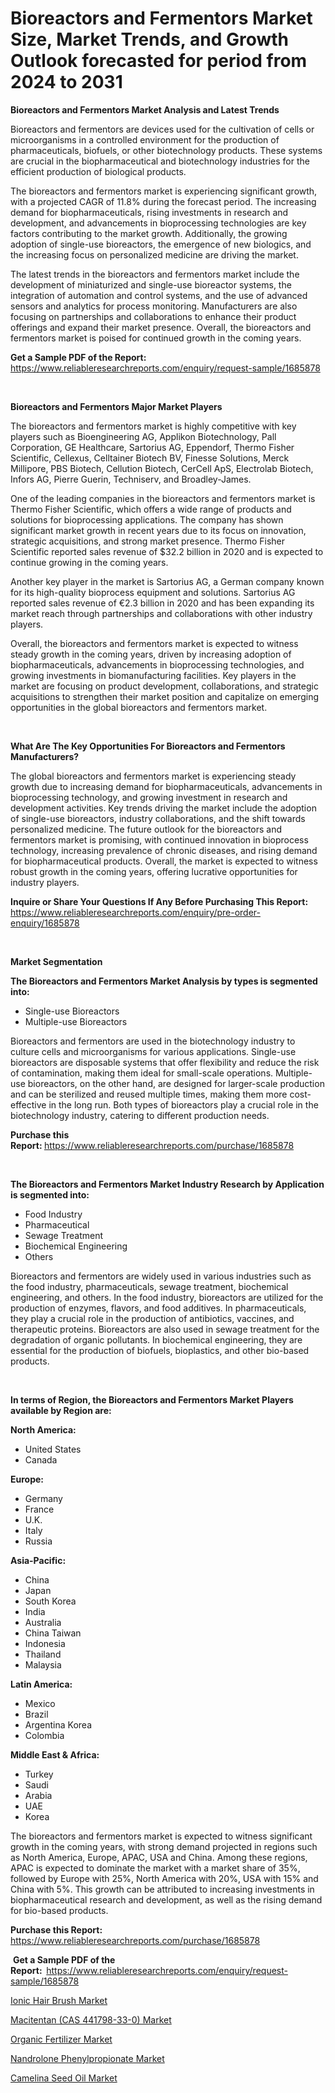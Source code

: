 <p><h1>Bioreactors and Fermentors Market Size, Market Trends, and Growth Outlook forecasted for period from 2024 to 2031</h1></p><p><strong>Bioreactors and Fermentors Market Analysis and Latest Trends</strong></p>
<p><p>Bioreactors and fermentors are devices used for the cultivation of cells or microorganisms in a controlled environment for the production of pharmaceuticals, biofuels, or other biotechnology products. These systems are crucial in the biopharmaceutical and biotechnology industries for the efficient production of biological products.</p><p>The bioreactors and fermentors market is experiencing significant growth, with a projected CAGR of 11.8% during the forecast period. The increasing demand for biopharmaceuticals, rising investments in research and development, and advancements in bioprocessing technologies are key factors contributing to the market growth. Additionally, the growing adoption of single-use bioreactors, the emergence of new biologics, and the increasing focus on personalized medicine are driving the market.</p><p>The latest trends in the bioreactors and fermentors market include the development of miniaturized and single-use bioreactor systems, the integration of automation and control systems, and the use of advanced sensors and analytics for process monitoring. Manufacturers are also focusing on partnerships and collaborations to enhance their product offerings and expand their market presence. Overall, the bioreactors and fermentors market is poised for continued growth in the coming years.</p></p>
<p><strong>Get a Sample PDF of the Report:&nbsp;</strong> <a href="https://www.reliableresearchreports.com/enquiry/request-sample/1685878">https://www.reliableresearchreports.com/enquiry/request-sample/1685878</a></p>
<p>&nbsp;</p>
<p><strong>Bioreactors and Fermentors Major Market Players</strong></p>
<p><p>The bioreactors and fermentors market is highly competitive with key players such as Bioengineering AG, Applikon Biotechnology, Pall Corporation, GE Healthcare, Sartorius AG, Eppendorf, Thermo Fisher Scientific, Cellexus, Celltainer Biotech BV, Finesse Solutions, Merck Millipore, PBS Biotech, Cellution Biotech, CerCell ApS, Electrolab Biotech, Infors AG, Pierre Guerin, Techniserv, and Broadley-James.</p><p>One of the leading companies in the bioreactors and fermentors market is Thermo Fisher Scientific, which offers a wide range of products and solutions for bioprocessing applications. The company has shown significant market growth in recent years due to its focus on innovation, strategic acquisitions, and strong market presence. Thermo Fisher Scientific reported sales revenue of $32.2 billion in 2020 and is expected to continue growing in the coming years.</p><p>Another key player in the market is Sartorius AG, a German company known for its high-quality bioprocess equipment and solutions. Sartorius AG reported sales revenue of €2.3 billion in 2020 and has been expanding its market reach through partnerships and collaborations with other industry players.</p><p>Overall, the bioreactors and fermentors market is expected to witness steady growth in the coming years, driven by increasing adoption of biopharmaceuticals, advancements in bioprocessing technologies, and growing investments in biomanufacturing facilities. Key players in the market are focusing on product development, collaborations, and strategic acquisitions to strengthen their market position and capitalize on emerging opportunities in the global bioreactors and fermentors market.</p></p>
<p>&nbsp;</p>
<p><strong>What Are The Key Opportunities For Bioreactors and Fermentors Manufacturers?</strong></p>
<p><p>The global bioreactors and fermentors market is experiencing steady growth due to increasing demand for biopharmaceuticals, advancements in bioprocessing technology, and growing investment in research and development activities. Key trends driving the market include the adoption of single-use bioreactors, industry collaborations, and the shift towards personalized medicine. The future outlook for the bioreactors and fermentors market is promising, with continued innovation in bioprocess technology, increasing prevalence of chronic diseases, and rising demand for biopharmaceutical products. Overall, the market is expected to witness robust growth in the coming years, offering lucrative opportunities for industry players.</p></p>
<p><strong>Inquire or Share Your Questions If Any Before Purchasing This Report:</strong> <a href="https://www.reliableresearchreports.com/enquiry/pre-order-enquiry/1685878">https://www.reliableresearchreports.com/enquiry/pre-order-enquiry/1685878</a></p>
<p>&nbsp;</p>
<p><strong>Market Segmentation</strong></p>
<p><strong>The Bioreactors and Fermentors Market Analysis by types is segmented into:</strong></p>
<p><ul><li>Single-use Bioreactors</li><li>Multiple-use Bioreactors</li></ul></p>
<p><p>Bioreactors and fermentors are used in the biotechnology industry to culture cells and microorganisms for various applications. Single-use bioreactors are disposable systems that offer flexibility and reduce the risk of contamination, making them ideal for small-scale operations. Multiple-use bioreactors, on the other hand, are designed for larger-scale production and can be sterilized and reused multiple times, making them more cost-effective in the long run. Both types of bioreactors play a crucial role in the biotechnology industry, catering to different production needs.</p></p>
<p><strong>Purchase this Report:&nbsp;</strong><a href="https://www.reliableresearchreports.com/purchase/1685878">https://www.reliableresearchreports.com/purchase/1685878</a></p>
<p>&nbsp;</p>
<p><strong>The Bioreactors and Fermentors Market Industry Research by Application is segmented into:</strong></p>
<p><ul><li>Food Industry</li><li>Pharmaceutical</li><li>Sewage Treatment</li><li>Biochemical Engineering</li><li>Others</li></ul></p>
<p><p>Bioreactors and fermentors are widely used in various industries such as the food industry, pharmaceuticals, sewage treatment, biochemical engineering, and others. In the food industry, bioreactors are utilized for the production of enzymes, flavors, and food additives. In pharmaceuticals, they play a crucial role in the production of antibiotics, vaccines, and therapeutic proteins. Bioreactors are also used in sewage treatment for the degradation of organic pollutants. In biochemical engineering, they are essential for the production of biofuels, bioplastics, and other bio-based products.</p></p>
<p>&nbsp;</p>
<p><strong>In terms of Region, the Bioreactors and Fermentors Market Players available by Region are:</strong></p>
<p>
    <p> <strong> North America: </strong>
        <ul>
            <li>United States</li>
            <li>Canada</li>
        </ul>
        </p> 
    <p> <strong> Europe: </strong>
        <ul>
            <li>Germany</li>
            <li>France</li>
            <li>U.K.</li>
            <li>Italy</li>
            <li>Russia</li>
        </ul>
        </p> 
    <p> <strong> Asia-Pacific: </strong>
        <ul>
            <li>China</li>
            <li>Japan</li>
            <li>South Korea</li>
            <li>India</li>
            <li>Australia</li>
            <li>China Taiwan</li>
            <li>Indonesia</li>
            <li>Thailand</li>
            <li>Malaysia</li>
        </ul>
        </p> 
    <p> <strong> Latin America: </strong>
        <ul>
            <li>Mexico</li>
            <li>Brazil</li>
            <li>Argentina Korea</li>
            <li>Colombia</li>
        </ul>
        </p> 
    <p> <strong> Middle East & Africa: </strong>
        <ul>
            <li>Turkey</li>
            <li>Saudi</li>
            <li>Arabia</li>
            <li>UAE</li>
            <li>Korea</li>
        </ul>
    </p>
    </p>
<p><p>The bioreactors and fermentors market is expected to witness significant growth in the coming years, with strong demand projected in regions such as North America, Europe, APAC, USA and China. Among these regions, APAC is expected to dominate the market with a market share of 35%, followed by Europe with 25%, North America with 20%, USA with 15% and China with 5%. This growth can be attributed to increasing investments in biopharmaceutical research and development, as well as the rising demand for bio-based products.</p></p>
<p><strong>Purchase this Report: </strong><a href="https://www.reliableresearchreports.com/purchase/1685878">https://www.reliableresearchreports.com/purchase/1685878</a></p>
<p>&nbsp;<strong>Get a Sample PDF of the Report:&nbsp;&nbsp;</strong><a href="https://www.reliableresearchreports.com/enquiry/request-sample/1685878">https://www.reliableresearchreports.com/enquiry/request-sample/1685878</a></p>
<p><strong></strong></p>
<p><p><a href="https://github.com/johnbach50/Market-Research-Report-List-2/blob/main/ionic-hair-brush-market.md">Ionic Hair Brush Market</a></p><p><a href="https://github.com/GroverBarry/Market-Research-Report-List-4/blob/main/macitentan-cas-441798-33-0-market.md">Macitentan (CAS 441798-33-0) Market</a></p><p><a href="https://github.com/pjcfca/Market-Research-Report-List-1/blob/main/organic-fertilizer-market.md">Organic Fertilizer Market</a></p><p><a href="https://github.com/lylyparadise/Market-Research-Report-List-2/blob/main/nandrolone-phenylpropionate-market.md">Nandrolone Phenylpropionate Market</a></p><p><a href="https://github.com/wusalecollins540tpqoz/Market-Research-Report-List-1/blob/main/camelina-seed-oil-market.md">Camelina Seed Oil Market</a></p></p>